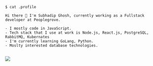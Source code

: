 ```
$ cat .profile

Hi there 👋 I'm Subhadip Ghosh, currently working as a Fullstack developer at Peoplegrove.

- I mostly code in JavaScript.
- Tech stack that I use at work is Node.js, React.js, PostgreSQL, RabbitMQ, Kubernates
- I'm currently learning GoLang, Python.
- Moslty interested database technologies.
  
```


<img align="center" src="https://github-readme-stats.vercel.app/api?username=subhadipghs&show_icons=true&layout=compact&count_private=true&theme=dracula" />
